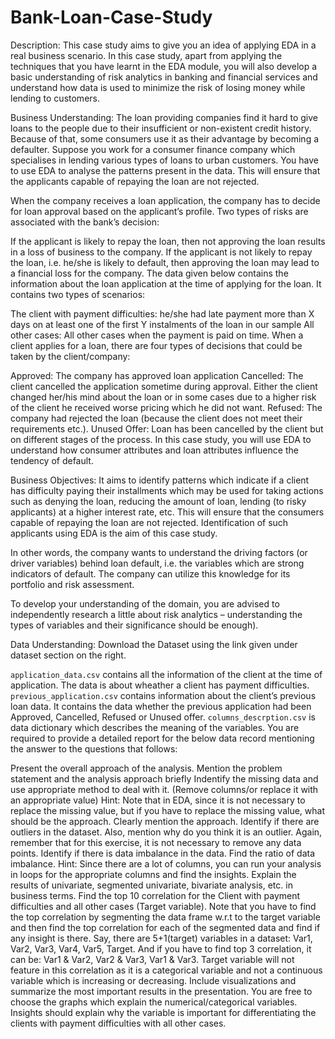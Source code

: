 # Bank-Loan-Case-Study
Description:
This case study aims to give you an idea of applying EDA in a real business scenario. In this case study, apart from applying the techniques that you have learnt in the EDA module, you will also develop a basic understanding of risk analytics in banking and financial services and understand how data is used to minimize the risk of losing money while lending to customers.

Business Understanding:
The loan providing companies find it hard to give loans to the people due to their insufficient or non-existent credit history. Because of that, some consumers use it as their advantage by becoming a defaulter. Suppose you work for a consumer finance company which specialises in lending various types of loans to urban customers. You have to use EDA to analyse the patterns present in the data. This will ensure that the applicants capable of repaying the loan are not rejected.

When the company receives a loan application, the company has to decide for loan approval based on the applicant’s profile. Two types of risks are associated with the bank’s decision:

If the applicant is likely to repay the loan, then not approving the loan results in a loss of business to the company.
If the applicant is not likely to repay the loan, i.e. he/she is likely to default, then approving the loan may lead to a financial loss for the company.
The data given below contains the information about the loan application at the time of applying for the loan. It contains two types of scenarios:

The client with payment difficulties: he/she had late payment more than X days on at least one of the first Y instalments of the loan in our sample
All other cases: All other cases when the payment is paid on time.
When a client applies for a loan, there are four types of decisions that could be taken by the client/company:

Approved: The company has approved loan application
Cancelled: The client cancelled the application sometime during approval. Either the client changed her/his mind about the loan or in some cases due to a higher risk of the client he received worse pricing which he did not want.
Refused: The company had rejected the loan (because the client does not meet their requirements etc.).
Unused Offer: Loan has been cancelled by the client but on different stages of the process.
In this case study, you will use EDA to understand how consumer attributes and loan attributes influence the tendency of default.

Business Objectives:
It aims to identify patterns which indicate if a client has difficulty paying their installments which may be used for taking actions such as denying the loan, reducing the amount of loan, lending (to risky applicants) at a higher interest rate, etc. This will ensure that the consumers capable of repaying the loan are not rejected. Identification of such applicants using EDA is the aim of this case study.

In other words, the company wants to understand the driving factors (or driver variables) behind loan default, i.e. the variables which are strong indicators of default. The company can utilize this knowledge for its portfolio and risk assessment.

To develop your understanding of the domain, you are advised to independently research a little about risk analytics – understanding the types of variables and their significance should be enough).

Data Understanding:
Download the Dataset using the link given under dataset section on the right.

`application_data.csv` contains all the information of the client at the time of application.
The data is about wheather a client has payment difficulties.
`previous_application.csv` contains information about the client’s previous loan data. It contains the data whether the previous application had been Approved, Cancelled, Refused or Unused offer.
`columns_descrption.csv` is data dictionary which describes the meaning of the variables.
You are required to provide a detailed report for the below data record mentioning the answer to the questions that follows:

Present the overall approach of the analysis. Mention the problem statement and the analysis approach briefly
Indentify the missing data and use appropriate method to deal with it. (Remove columns/or replace it with an appropriate value)
Hint: Note that in EDA, since it is not necessary to replace the missing value, but if you have to replace the missing value, what should be the approach. Clearly mention the approach.
Identify if there are outliers in the dataset. Also, mention why do you think it is an outlier. Again, remember that for this exercise, it is not necessary to remove any data points.
Identify if there is data imbalance in the data. Find the ratio of data imbalance.
Hint: Since there are a lot of columns, you can run your analysis in loops for the appropriate columns and find the insights.
Explain the results of univariate, segmented univariate, bivariate analysis, etc. in business terms.
Find the top 10 correlation for the Client with payment difficulties and all other cases (Target variable). Note that you have to find the top correlation by segmenting the data frame w.r.t to the target variable and then find the top correlation for each of the segmented data and find if any insight is there. Say, there are 5+1(target) variables in a dataset: Var1, Var2, Var3, Var4, Var5, Target. And if you have to find top 3 correlation, it can be: Var1 & Var2, Var2 & Var3, Var1 & Var3. Target variable will not feature in this correlation as it is a categorical variable and not a continuous variable which is increasing or decreasing.
Include visualizations and summarize the most important results in the presentation. You are free to choose the graphs which explain the numerical/categorical variables. Insights should explain why the variable is important for differentiating the clients with payment difficulties with all other cases.
